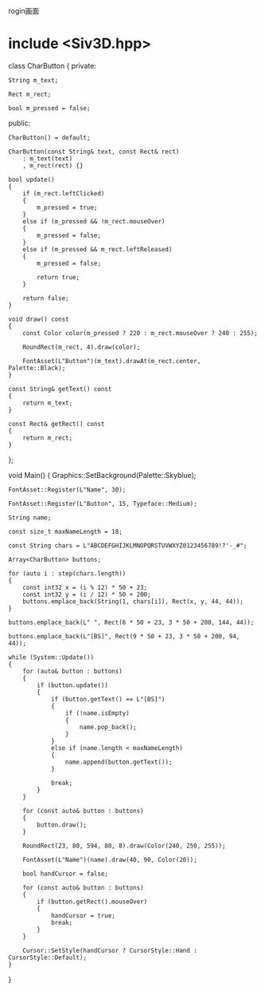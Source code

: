 rogin画面
# include <Siv3D.hpp>

class CharButton
{
private:

	String m_text;

	Rect m_rect;

	bool m_pressed = false;

public:

	CharButton() = default;

	CharButton(const String& text, const Rect& rect)
		: m_text(text)
		, m_rect(rect) {}

	bool update()
	{
		if (m_rect.leftClicked)
		{
			m_pressed = true;
		}
		else if (m_pressed && !m_rect.mouseOver)
		{
			m_pressed = false;
		}
		else if (m_pressed && m_rect.leftReleased)
		{
			m_pressed = false;

			return true;
		}

		return false;
	}

	void draw() const
	{
		const Color color(m_pressed ? 220 : m_rect.mouseOver ? 240 : 255);

		RoundRect(m_rect, 4).draw(color);

		FontAsset(L"Button")(m_text).drawAt(m_rect.center, Palette::Black);
	}

	const String& getText() const
	{
		return m_text;
	}

	const Rect& getRect() const
	{
		return m_rect;
	}
};

void Main()
{
	Graphics::SetBackground(Palette::Skyblue);

	FontAsset::Register(L"Name", 30);

	FontAsset::Register(L"Button", 15, Typeface::Medium);

	String name;

	const size_t maxNameLength = 18;

	const String chars = L"ABCDEFGHIJKLMNOPQRSTUVWXYZ0123456789!?'-_#";

	Array<CharButton> buttons;

	for (auto i : step(chars.length))
	{
		const int32 x = (i % 12) * 50 + 23;
		const int32 y = (i / 12) * 50 + 200;
		buttons.emplace_back(String(1, chars[i]), Rect(x, y, 44, 44));
	}

	buttons.emplace_back(L" ", Rect(6 * 50 + 23, 3 * 50 + 200, 144, 44));

	buttons.emplace_back(L"[BS]", Rect(9 * 50 + 23, 3 * 50 + 200, 94, 44));

	while (System::Update())
	{
		for (auto& button : buttons)
		{
			if (button.update())
			{
				if (button.getText() == L"[BS]")
				{
					if (!name.isEmpty)
					{
						name.pop_back();
					}
				}
				else if (name.length < maxNameLength)
				{
					name.append(button.getText());
				}

				break;
			}
		}

		for (const auto& button : buttons)
		{
			button.draw();
		}

		RoundRect(23, 80, 594, 80, 8).draw(Color(240, 250, 255));

		FontAsset(L"Name")(name).draw(40, 90, Color(20));

		bool handCursor = false;

		for (const auto& button : buttons)
		{
			if (button.getRect().mouseOver)
			{
				handCursor = true;
				break;
			}
		}

		Cursor::SetStyle(handCursor ? CursorStyle::Hand : CursorStyle::Default);
	}
}
